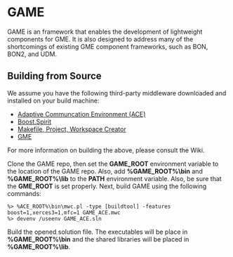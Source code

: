 GAME
====

GAME is an framework that enables the development of lightweight components
for GME. It is also designed to address many of the shortcomings of existing 
GME component frameworks, such as BON, BON2, and UDM.

Building from Source
---------------------

We assume you have the following third-party middleware downloaded
and installed on your build machine:

 * [Adaptive Communcation Environment (ACE)](http://www.dre.vanderbilt.edu/ACE)
 * [Boost.Spirit](http://boost-spirit.com/home/)
 * [Makefile, Project, Workspace Creator](http://www.ociweb.com/products/mpc)
 * [GME](https://forge.isis.vanderbilt.edu/gme)

For more information on building the above, please consult the Wiki.

Clone the GAME repo, then set the **GAME_ROOT** environment variable to the 
location of the GAME repo. Also, add **%GAME_ROOT%\bin** and  **%GAME_ROOT%\lib** 
to the **PATH** environment variable. Also, be sure that the **GME_ROOT** is set
properly. Next, build GAME using the following commands:

    %> %ACE_ROOT%\bin\mwc.pl -type [buildtool] -features boost=1,xerces3=1,mfc=1 GAME_ACE.mwc 
    %> devenv /useenv GAME_ACE.sln
    
Build the opened solution file. The executables will be place in 
**%GAME_ROOT%\bin** and the shared libraries will be placed in 
**%GAME_ROOT%\lib**.
